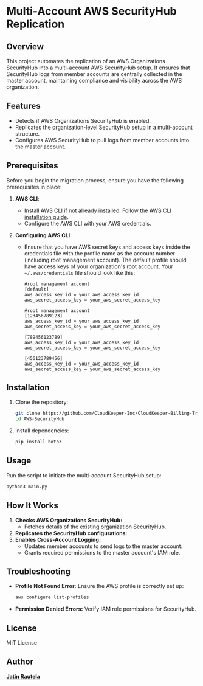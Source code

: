 # Multi-Account AWS SecurityHub Replication

## Overview
This project automates the replication of an AWS Organizations SecurityHub into a multi-account AWS SecurityHub setup. It ensures that SecurityHub logs from member accounts are centrally collected in the master account, maintaining compliance and visibility across the AWS organization.

## Features
- Detects if AWS Organizations SecurityHub is enabled.
- Replicates the organization-level SecurityHub setup in a multi-account structure.
- Configures AWS SecurityHub to pull logs from member accounts into the master account.

## Prerequisites

Before you begin the migration process, ensure you have the following prerequisites in place:

1. **AWS CLI**:
   - Install AWS CLI if not already installed. Follow the [AWS CLI installation guide](https://docs.aws.amazon.com/cli/latest/userguide/install-cliv2.html).
   - Configure the AWS CLI with your AWS credentials.

2. **Configuring AWS CLI**:
   - Ensure that you have AWS secret keys and access keys inside the credentials file with the profile name as the account number (including root management account). The default profile should have access keys of your organization's root account. Your `~/.aws/credentials` file should look like this:
     ```
     #root management account
     [default]  
     aws_access_key_id = your_aws_access_key_id
     aws_secret_access_key = your_aws_secret_access_key
    
     #root management account
     [123456789123]  
     aws_access_key_id = your_aws_access_key_id
     aws_secret_access_key = your_aws_secret_access_key
     
     [789456123789]
     aws_access_key_id = your_aws_access_key_id
     aws_secret_access_key = your_aws_secret_access_key
     
     [456123789456]
     aws_access_key_id = your_aws_access_key_id
     aws_secret_access_key = your_aws_secret_access_key
     ```

## Installation
1. Clone the repository:
   ```sh
   git clone https://github.com/CloudKeeper-Inc/CloudKeeper-Billing-Transfer-Accelerators.git
   cd AWS-SecurityHub
   ```
2. Install dependencies:
   ```sh
   pip install boto3
   ```

## Usage
Run the script to initiate the multi-account SecurityHub setup:
```sh
python3 main.py
```

## How It Works
1. **Checks AWS Organizations SecurityHub:**
   - Fetches details of the existing organization SecurityHub.
2. **Replicates the SecurityHub configurations:**
3. **Enables Cross-Account Logging:**
   - Updates member accounts to send logs to the master account.
   - Grants required permissions to the master account's IAM role.

## Troubleshooting
- **Profile Not Found Error:** Ensure the AWS profile is correctly set up:
  ```sh
  aws configure list-profiles
  ```
- **Permission Denied Errors:** Verify IAM role permissions for SecurityHub.

## License
MIT License

## Author
[**Jatin Rautela**](https://github.com/JatinTTN)
